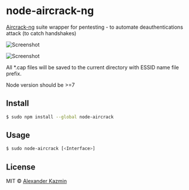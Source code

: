 # node-aircrack-ng
[Aircrack-ng](https://www.aircrack-ng.org/) suite wrapper for pentesting - to automate deauthentications attack (to catch handshakes)

![Screenshot](http://i.imgur.com/i6gjkKo.png)

![Screenshot](http://i.imgur.com/u2pyYNp.png)

All *.cap files will be saved to the current directory with ESSID name file prefix.

Node version should be >=7

## Install

```bash
$ sudo npm install --global node-aircrack
```

## Usage

```bash
$ sudo node-aircrack [<Interface>]
```

## License

MIT © [Alexander Kazmin](https://github.com/ernium)